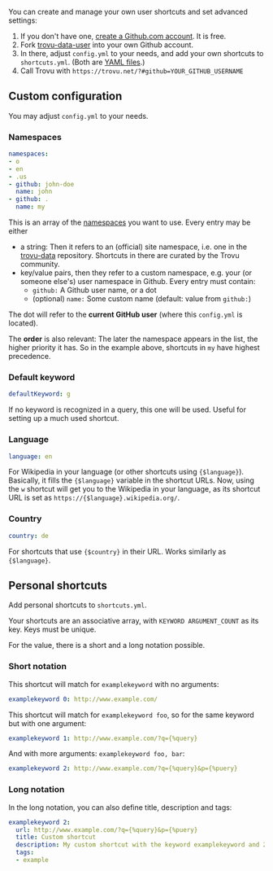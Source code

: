 You can create and manage your own user shortcuts and set advanced settings:

1. If you don't have one, [create a Github.com account](https://github.com/signup). It is free.
1. Fork [trovu-data-user](https://github.com/trovu/trovu-data-user) into your own Github account.
1. In there, adjust `config.yml` to your needs, and add your own shortcuts to `shortcuts.yml`. (Both are [YAML files](https://en.wikipedia.org/wiki/YAML).)
1. Call Trovu with `https://trovu.net/?#github=YOUR_GITHUB_USERNAME`

## Custom configuration

You may adjust `config.yml` to your needs.

### Namespaces

```yaml
namespaces:
- o
- en
- .us
- github: john-doe
  name: john
- github: .
  name: my
```
This is an array of the [namespaces](https://github.com/trovu/trovu.github.io/wiki/Namespaces) you want to use. Every entry may be either

- a string: Then it refers to an (official) site namespace, i.e. one in the [trovu-data](https://github.com/trovu/trovu-data) repository. Shortcuts in there are curated by the Trovu community.
- key/value pairs, then they refer to a custom namespace, e.g. your (or someone else's) user namespace in Github. Every entry must contain:
  - `github:` A Github user name, or a dot
  - (optional) `name:` Some custom name (default: value from `github:`)

The dot will refer to the __current GitHub user__ (where this `config.yml` is located).

The __order__ is also relevant: The later the namespace appears in the list, the higher priority it has. So in the example above, shortcuts in `my` have highest precedence. 

### Default keyword

```yaml
defaultKeyword: g 
```
If no keyword is recognized in a query, this one will be used. Useful for setting up a much used shortcut.

### Language

```yaml
language: en
```
For Wikipedia in your language (or other shortcuts using `{$language}`). Basically, it fills the `{$language}` variable in the shortcut URLs. Now, using the `w` shortcut will get you to the Wikipedia in your language, as its shortcut URL is set as `https://{$language}.wikipedia.org/`. 

### Country

```yaml
country: de
```

For shortcuts that use `{$country}` in their URL. Works similarly as `{$language}`.

## Personal shortcuts

Add personal shortcuts to `shortcuts.yml`.

Your shortcuts are an associative array, with `KEYWORD ARGUMENT_COUNT` as its key. Keys must be unique.

For the value, there is a short and a long notation possible.

### Short notation

This shortcut will match for `examplekeyword` with no arguments:

```yaml
examplekeyword 0: http://www.example.com/
```

This shortcut will match for `examplekeyword foo`, so for the same keyword but with one argument:

```yaml
examplekeyword 1: http://www.example.com/?q={%query}
```

And with more arguments: `examplekeyword foo, bar`:

```yaml
examplekeyword 2: http://www.example.com/?q={%query}&p={%puery}
```

### Long notation

In the long notation, you can also define title, description and tags:

```yaml
examplekeyword 2:
  url: http://www.example.com/?q={%query}&p={%puery}
  title: Custom shortcut
  description: My custom shortcut with the keyword examplekeyword and 2 arguments.
  tags:
  - example
```